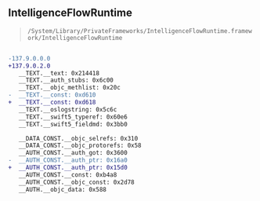 ## IntelligenceFlowRuntime

> `/System/Library/PrivateFrameworks/IntelligenceFlowRuntime.framework/IntelligenceFlowRuntime`

```diff

-137.9.0.0.0
+137.9.0.2.0
   __TEXT.__text: 0x214418
   __TEXT.__auth_stubs: 0x6c00
   __TEXT.__objc_methlist: 0x20c
-  __TEXT.__const: 0xd610
+  __TEXT.__const: 0xd618
   __TEXT.__oslogstring: 0x5c6c
   __TEXT.__swift5_typeref: 0x60e6
   __TEXT.__swift5_fieldmd: 0x3bb0

   __DATA_CONST.__objc_selrefs: 0x310
   __DATA_CONST.__objc_protorefs: 0x58
   __AUTH_CONST.__auth_got: 0x3600
-  __AUTH_CONST.__auth_ptr: 0x16a0
+  __AUTH_CONST.__auth_ptr: 0x15d0
   __AUTH_CONST.__const: 0xb4a8
   __AUTH_CONST.__objc_const: 0x2d78
   __AUTH.__objc_data: 0x588

```
